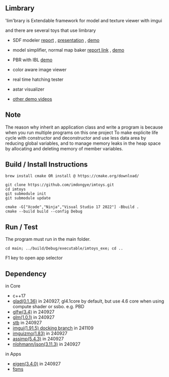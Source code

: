 ## Limbrary

'lim'brary is Extendable framework for model and texture viewer with imgui

and there are several toys that use limbrary

-   SDF modeler [report](https://drive.google.com/file/d/1fsZAitytSMygLGITExE0Y6ucwJFRNriO/view?usp=sharing) , [presentation](https://youtu.be/KKeihZ03pAs) , [demo](https://youtu.be/l02dHs1q9Jo)

-   model simplifier, normal map baker [report link](https://imdongye.notion.site/Simplification-d21e692652104cb39ce3befde034fcd2?pvs=4) , [demo](https://youtu.be/wZzI8Hjm5jQ)

-   PBR with IBL [demo](https://youtu.be/Yxrlhfb-fXo)

-   color aware image viewer

-   real time hatching tester

-   astar visualizer

-   [other demo videos](https://youtu.be/GvtG-AYt6d4)


## Note

The reason why inherit an application class and write a program is because when you run multiple programs on this one project To make explicite life cycle with constructor and deconstructor and use less data area by reducing global variables, and to manage memory leaks in the heap space by allocating and deleting memory of member variables.

## Build / Install Instructions

```
brew install cmake OR install @ https://cmake.org/download/

git clone https://github.com/imdongye/imtoys.git
cd imtoys
git submodule init
git submodule update

cmake -G["Xcode","Ninja","Visual Studio 17 2022"] -Bbuild .
cmake --build build --config Debug
```

## Run / Test

The program must run in the main folder.

```
cd main; ../build/Debug/executable/imtoys_exe; cd ..
```

F1 key to open app selector

## Dependency
in Core
* c++17
* [glad(0.1.36)](https://glad.dav1d.de) in 240927, gl4.1core by default, but use 4.6 core when using compute shader or ssbo. e.g. PBD
* [glfw(3.4)](https://github.com/glfw/glfw) in 240927
* [glm(1.0.1)](https://github.com/g-truc/glm) in 240927
* [stb](https://github.com/nothings/stb) in 240927
* [imgui(1.91.5) docking branch](https://github.com/ocornut/imgui) in 241109
* [imguizmo(1.83)](https://github.com/CedricGuillemet/ImGuizmo) in 240927
* [assimp(5.4.3)](https://github.com/assimp/assimp) in 240927
* [nlohmann/json(3.11.3)](https://github.com/nlohmann/json) in 240927

in Apps
* [eigen(3.4.0)](https://eigen.tuxfamily.org) in 240927
* [fqms](https://github.com/sp4cerat/Fast-Quadric-Mesh-Simplification)

